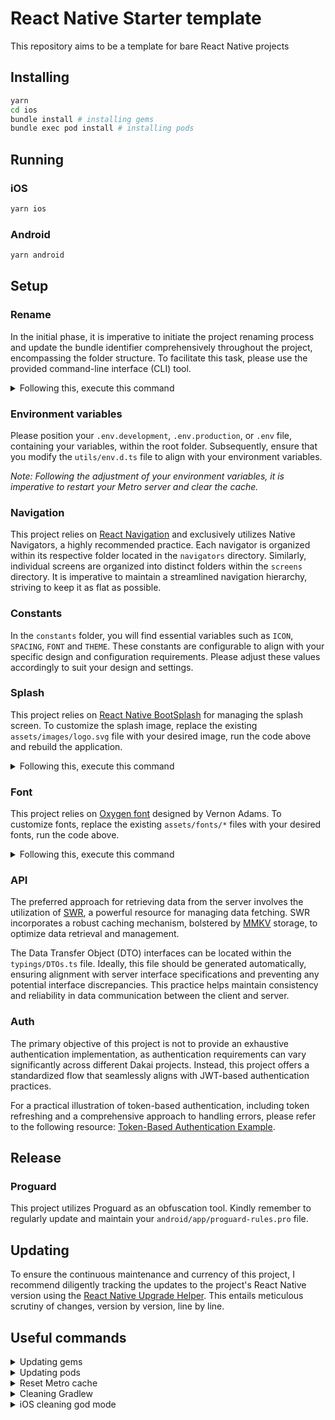 # React Native Starter template

This repository aims to be a template for bare React Native projects

## Installing

```bash
yarn
cd ios
bundle install # installing gems
bundle exec pod install # installing pods
```

## Running

### iOS

```bash
yarn ios
```

### Android

```bash
yarn android
```

## Setup

### Rename

In the initial phase, it is imperative to initiate the project renaming process and update the bundle identifier comprehensively throughout the project, encompassing the folder structure. To facilitate this task, please use the provided command-line interface (CLI) tool.

<details>
<summary>Following this, execute this command</summary>

```bash
npx react-native-rename "Dakai" -b "com.dakai.app"
```

</details>

### Environment variables

Please position your `.env.development`, `.env.production`, or `.env` file, containing your variables, within the root folder. Subsequently, ensure that you modify the `utils/env.d.ts` file to align with your environment variables.

_Note: Following the adjustment of your environment variables, it is imperative to restart your Metro server and clear the cache._

### Navigation

This project relies on [React Navigation](https://reactnavigation.org) and exclusively utilizes Native Navigators, a highly recommended practice. Each navigator is organized within its respective folder located in the `navigators` directory. Similarly, individual screens are organized into distinct folders within the `screens` directory. It is imperative to maintain a streamlined navigation hierarchy, striving to keep it as flat as possible.

### Constants

In the `constants` folder, you will find essential variables such as `ICON`, `SPACING`, `FONT` and `THEME`. These constants are configurable to align with your specific design and configuration requirements. Please adjust these values accordingly to suit your design and settings.

### Splash

This project relies on [React Native BootSplash](https://github.com/zoontek/react-native-bootsplash) for managing the splash screen. To customize the splash image, replace the existing `assets/images/logo.svg` file with your desired image, run the code above and rebuild the application.

<details>
<summary>Following this, execute this command</summary>

```bash
yarn react-native generate-bootsplash src/assets/images/logo.svg \
  --platforms=android,ios \
  --background=000000 \
  --logo-width=156 \
  --assets-output=src/assets/splash \
  --flavor=main
```

</details>

### Font

This project relies on [Oxygen font](https://fonts.google.com/specimen/Oxygen) designed by Vernon Adams. To customize fonts, replace the existing `assets/fonts/*` files with your desired fonts, run the code above.

<details>
<summary>Following this, execute this command</summary>

```bash
npx react-native-asset
```

</details>

### API

The preferred approach for retrieving data from the server involves the utilization of [SWR](https://swr.vercel.app), a powerful resource for managing data fetching. SWR incorporates a robust caching mechanism, bolstered by [MMKV](https://github.com/Tencent/MMKV) storage, to optimize data retrieval and management.

The Data Transfer Object (DTO) interfaces can be located within the `typings/DTOs.ts` file. Ideally, this file should be generated automatically, ensuring alignment with server interface specifications and preventing any potential interface discrepancies. This practice helps maintain consistency and reliability in data communication between the client and server.

### Auth

The primary objective of this project is not to provide an exhaustive authentication implementation, as authentication requirements can vary significantly across different Dakai projects. Instead, this project offers a standardized flow that seamlessly aligns with JWT-based authentication practices.

For a practical illustration of token-based authentication, including token refreshing and a comprehensive approach to handling errors, please refer to the following resource: [Token-Based Authentication Example](https://github.com/DakaiGroup/tiltt-customer-application/blob/a33e6d873957d9f8184c6d5f081eb0be0e5c5d61/src/hooks/useAPI.ts#L16).

## Release

### Proguard

This project utilizes Proguard as an obfuscation tool. Kindly remember to regularly update and maintain your `android/app/proguard-rules.pro` file.

## Updating

To ensure the continuous maintenance and currency of this project, I recommend diligently tracking the updates to the project's React Native version using the [React Native Upgrade Helper](https://react-native-community.github.io/upgrade-helper/). This entails meticulous scrutiny of changes, version by version, line by line.

## Useful commands

<details>
<summary>Updating gems</summary>

```bash
cd ios
bundle update
```

</details>

<details>
<summary>Updating pods</summary>

```bash
cd ios
bundle exec pod install --repo-update
```

</details>

<details>
<summary>Reset Metro cache</summary>

```bash
yarn start --reset-cache
```

</details>

<details>
<summary>Cleaning Gradlew</summary>

```bash
cd android
./gradlew clean
```

</details>

<details>
<summary>iOS cleaning god mode</summary>

If it's not enough run the [clean-rn](https://github.com/mrousavy/clean-rn) CLI tool

```bash
rm -rf node_modules
rm -rf vendor
yarn
cd ios
rm -rf build
rm -rf Pods
rm -f Podfile.lock
```

</details>

